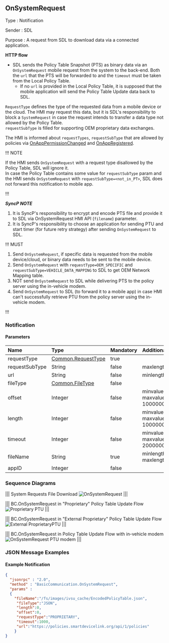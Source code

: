 ## OnSystemRequest

Type
: Notification

Sender
: SDL

Purpose
: A request from SDL to download data via a connected application.

**HTTP flow**

* SDL sends the Policy Table Snapshot (PTS) as binary data via an `OnSystemRequest` mobile request from the system to the back-end. Both the `url` that the PTS will be forwarded to and the `timeout` must be taken from the Local Policy Table.
    * If no `url` is provided in the Local Policy Table, it is supposed that the mobile application will send the Policy Table Update data back to SDL.

`RequestType` defines the type of the requested data from a mobile device or the cloud. The HMI may request this data, but it is SDL's responsibility to block a `SystemRequest` in case the request intends to transfer a data type not allowed by the Policy Table.  
`requestSubType` is filled for supporting OEM proprietary data exchanges.

The HMI is informed about `requestTypes`, `requestSubType` that are allowed by policies via [OnAppPermissionChanged](../../sdl/onapppermissionchanged) and [OnAppRegistered](../onappregistered).

!!! NOTE

If the HMI sends `OnSystemRequest` with a request type disallowed by the Policy Table, SDL will ignore it.  
In case the Policy Table contains some value for `requestSubType` param and the HMI sends `OnSystemRequest` with `requestSubType=<not_in_PT>`, SDL does not forward this notification to mobile app. 

!!!

_**SyncP NOTE**_   
 1. It is SyncP's responsibility to encrypt and encode PTS file and provide it to SDL via OnSystemRequest HMI API (`filename`) parameter.      
 2. It is SyncP's responsibility to choose an application for sending PTU and start timer (for future retry strategy) after sending `OnSystemRequest` to SDL.

!!! MUST   
1. Send `OnSystemRequest`, if specific data is requested from the mobile device/cloud, or binary data needs to be sent to the mobile device.
2. Send `OnSystemRequest` with `requestType=OEM_SPECIFIC` and `requestSubType=VEHICLE_DATA_MAPPING` to SDL to get OEM Network Mapping table.
3. NOT send `OnSystemRequest` to SDL while delivering PTS to the policy server using the in-vehicle modem.
4. Send `OnSystemRequest` to SDL (to forward it to a mobile app) in case HMI can't successfully retrieve PTU from the policy server using the in-vehicle modem.

!!!

### Notification

#### Parameters

|Name|Type|Mandatory|Additional|
|:---|:---|:--------|:---------|
|requestType|[Common.RequestType](../../common/enums/#requesttype)|true||  
|requestSubType|String|false|maxlength: 255|
|url|String|false|minlength: 1|
|fileType|[Common.FileType](../../common/enums/#filetype)|false||
|offset|Integer|false|minvalue: 0<br>maxvalue: 100000000000|
|length|Integer|false|minvalue: 0<br>maxvalue: 100000000000|
|timeout|Integer|false|minvalue: 0<br>maxvalue: 2000000000|
|fileName|String|true|minlength: 1<br>maxlength: 255|
|appID|Integer|false||

### Sequence Diagrams

|||
System Requests File Download
![OnSystemRequest](./assets/OnSystemRequest.png)
|||

|||
BC.OnSystemRequest in "Proprietary" Policy Table Update Flow
![Proprietary PTU](./assets/OnSystemRequest_in_Proprietary_PTU_flow.png)
|||

|||
BC.OnSystemRequest in "External Proprietary" Policy Table Update Flow
![External ProprietaryPTU](./assets/OnSystemRequest_in_External_Proprietary_PTU_flow.png)
|||

|||
BC.OnSystemRequest in Policy Table Update Flow with in-vehicle modem
![OnSystemRequest PTU modem](./assets/PTU_modem_failure.png)
|||

### JSON Message Examples

#### Example Notification

```json
{
  "jsonrpc" : "2.0",
  "method" : "BasicCommunication.OnSystemRequest",
  "params" :
  {
    "fileName":"/fs/images/ivsu_cache/EncodedPolicyTable.json",
     "fileType":"JSON",
     "length":0,
     "offset":0,
     "requestType":"PROPRIETARY",
     "timeout":1000,
     "url":"https://policies.smartdevicelink.org/api/1/policies"
    }
}
```
